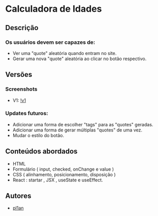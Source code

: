 # Calculadora de Idades

## Descrição
### Os usuários devem ser capazes de:
- Ver uma "quote" aleatória quando entram no site.
- Gerar uma nova "quote" aleatória ao clicar no botão respectivo.

## Versões
### Screenshots
- V1: 
[!v1](/quote_generator/src/assets/screenshotv1.png)

### Updates futuros:
- Adicionar uma forma de escolher "tags" para as "quotes" geradas.
- Adicionar uma forma de gerar múltiplas "quotes" de uma vez.
- Mudar o estilo do botão.

## Conteúdos abordados
- HTML
- Formulário ( input, checked, onChange e value )
- CSS ( alinhamento, posicionamento, disposição )
- React : startar , JSX , useState e useEffect.

## Autores
- [pl1an](https://github.com/pl1an)